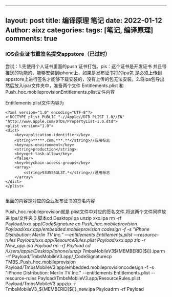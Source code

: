 

---
layout: post
title:  编译原理 笔记
date: 2022-01-12
Author: aixz
categories:
tags: [笔记, 编译原理]
comments: true
---

### iOS企业证书重签名提交appstore（已过时）



尝试：1.先使用个人证书里面的push 证书打包。pis：这个证书是开发证书 并且带推送的功能的，能够安装到iphone上，如果是发布证书打的ipa包 是必须上传到appstore上进行签名才能够下载安装的，没有上传的包无法安装。2.将ipa包导出然后放入ipa/文件夹中，准备两个文件  Entitlements.plist 和 Push_hoc.mobileprovisionEntitlements.plist文件内容

Entitlements.plist文件内容为

```
<?xml version="1.0" encoding="UTF-8"?>
<!DOCTYPE plist PUBLIC "-//Apple//DTD PLIST 1.0//EN" "http://www.apple.com/DTDs/PropertyList-1.0.dtd">
<plist version="1.0">
<dict>
	<key>application-identifier</key>
	<string>*****.com.***.**</string>//应用标志
	<key>aps-environment</key>
	<string>production</string>
	<key>get-task-allow</key>
	<false/>
	<key>keychain-access-groups</key>
	<array>
		<string>93U556GL3T.*</string>//通用标志
	</array>
</dict>
</plist>


```



里面的内容是对应的企业发布证书的签名内容

Push_hoc.mobileprovision就是 plist文件中对应的签名文件,将这两个文件同样放进 ipa/文件夹
3.脚本cd Desktop/ipa
unzip xxx.ipa
rm -rf Payload/xxx.app/_CodeSignature
cp Push_hoc.mobileprovision Payload/xxx.app/embedded.mobileprovision
codesign -f -s "iPhone Distribution: Merlin TV Inc.” —entitlements Entitlements.plist —resource-rules Payload/xxx.app/ResourceRules.plist Payload/xxx.app
zip -r New_app.ipa Payload
rm -rf Payload
cd /Users/apple/Desktop/iphone/unzip TmbsMobileV3_${MEMBERID[$i]}.iparm -rf Payload/TmbsMobileV3.app/_CodeSignaturecp TMBS_Push_hoc.mobileprovision Payload/TmbsMobileV3.app/embedded.mobileprovisioncodesign -f -s "iPhone Distribution: Merlin TV Inc." --entitlements Entitlements.plist --resource-rules Payload/TmbsMobileV3.app/ResourceRules.plist Payload/TmbsMobileV3.appzip -r TmbsMobileV3_${MEMBERID[$i]}_new.ipa Payloadrm -rf Payload

